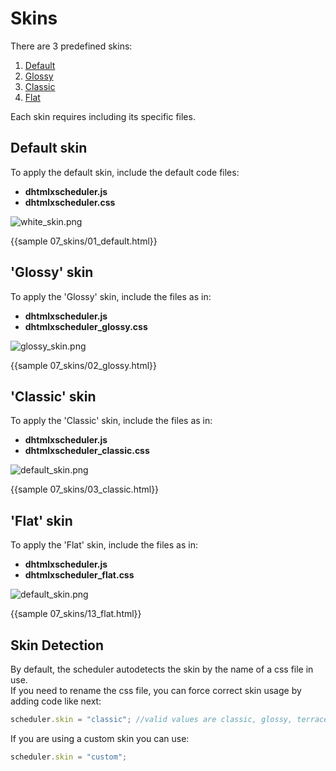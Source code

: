 Skins 
==============

There are 3 predefined skins:


1. [Default](skins.md#defaultskin)
2. [Glossy](skins.md#glossyskin)
3. [Classic](skins.md#classicskin)
4. [Flat](skins.md#flatskin)

Each skin requires including its specific files. 

Default skin 
-----------------------------
To apply the default skin, include the default code files:



- **dhtmlxscheduler.js**
- **dhtmlxscheduler.css**


![white_skin.png](white_skin.png)

{{sample 07_skins/01_default.html}}



'Glossy' skin
----------------------------------
To apply the 'Glossy' skin, include the files as in:


- **dhtmlxscheduler.js**
- **dhtmlxscheduler_glossy.css**

![glossy_skin.png](glossy_skin.png)

{{sample 07_skins/02_glossy.html}}

'Classic' skin
-----------------------------
To apply the 'Classic' skin, include the files as in:

- **dhtmlxscheduler.js**
- **dhtmlxscheduler_classic.css**

![default_skin.png](default_skin.png)

{{sample 07_skins/03_classic.html}}



'Flat' skin
-----------------------------
To apply the 'Flat' skin, include the files as in:

- **dhtmlxscheduler.js**
- **dhtmlxscheduler_flat.css**

![default_skin.png](flat_skin.png)

{{sample 07_skins/13_flat.html}}

## Skin Detection

By default, the scheduler autodetects the skin by  the name of a css file in use.  
If you need to rename the css file, you can force correct skin usage by adding code like next:

~~~js
scheduler.skin = "classic"; //valid values are classic, glossy, terrace
~~~

If you are using a custom skin you can use:

~~~js
scheduler.skin = "custom";
~~~